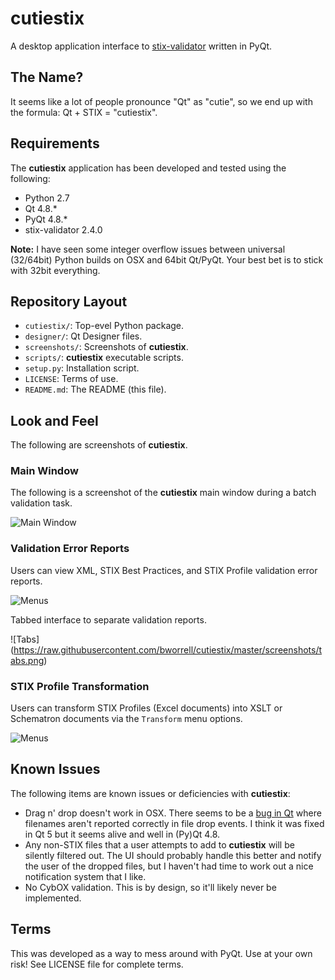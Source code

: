 # cutiestix

A desktop application interface to [stix-validator](https://pypi.python.org/pypi/stix-validator) 
written in PyQt. 

## The Name?
It seems like a lot of people pronounce "Qt" as "cutie", so we end up with the 
formula: Qt + STIX = "cutiestix".

## Requirements
The **cutiestix** application has been developed and tested using the following:

* Python 2.7
* Qt 4.8.*
* PyQt 4.8.*
* stix-validator 2.4.0

**Note:** I have seen some integer overflow issues between universal (32/64bit)
Python builds on OSX and 64bit Qt/PyQt. Your best bet is to stick with 32bit 
everything.

## Repository Layout
* `cutiestix/`: Top-evel Python package.
* `designer/`: Qt Designer files.
* `screenshots/`: Screenshots of **cutiestix**.
* `scripts/`: **cutiestix** executable scripts.
* `setup.py`: Installation script.
* `LICENSE`: Terms of use.
* `README.md`: The README (this file).

## Look and Feel
The following are screenshots of **cutiestix**.

### Main Window
The following is a screenshot of the **cutiestix** main window during a batch
validation task.  

![Main Window](https://raw.githubusercontent.com/bworrell/cutiestix/master/screenshots/mainwindow_during.png)

### Validation Error Reports
Users can view XML, STIX Best Practices, and STIX Profile validation error reports.

![Menus](https://raw.githubusercontent.com/bworrell/cutiestix/master/screenshots/menus.png)


Tabbed interface to separate validation reports.  

![Tabs] (https://raw.githubusercontent.com/bworrell/cutiestix/master/screenshots/tabs.png)

### STIX Profile Transformation
Users can transform STIX Profiles (Excel documents) into XSLT or Schematron 
documents via the `Transform` menu options.

![Menus](https://raw.githubusercontent.com/bworrell/cutiestix/master/screenshots/transform.png)

## Known Issues
The following items are known issues or deficiencies with **cutiestix**:

* Drag n' drop doesn't work in OSX. There seems to be a [bug in Qt](https://bugreports.qt.io/browse/QTBUG-40449) 
  where filenames aren't reported correctly in file drop events. I think it 
  was fixed in Qt 5 but it seems alive and well in (Py)Qt 4.8.
* Any non-STIX files that a user attempts to add to **cutiestix** will be 
  silently filtered out. The UI should probably handle this better and notify
  the user of the dropped files, but I haven't had time to work out a nice 
  notification system that I like.
* No CybOX validation. This is by design, so it'll likely never be implemented.

## Terms
This was developed as a way to mess around with PyQt. Use at your own risk! 
See LICENSE file for complete terms.
